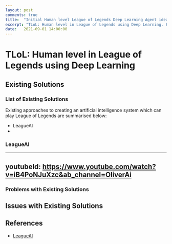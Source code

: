 ```yaml
---
layout: post
comments: true
title:  "Initial Human level League of Legends Deep Learning Agent ideas"
excerpt: "TLoL: Human level in League of Legends using Deep Learning. Existing solutions,initial ideas, problem analysis, data exploration, visualisation, intuition and possible solutions."
date:   2021-09-01 14:00:00
---
```


# TLoL: Human level in League of Legends using Deep Learning

## Existing Solutions

### List of Existing Solutions

Existing approaches to creating an artificial intelligence system which can play
League of Legends are summarised below:
- LeagueAI
- 

### LeagueAI
---
youtubeId: https://www.youtube.com/watch?v=iB4PoNJuXzc&ab_channel=OliverAi
---

### Problems with Existing Solutions

## Issues with Existing Solutions

## References

- [LeagueAI](https://github.com/Oleffa/LeagueAI)